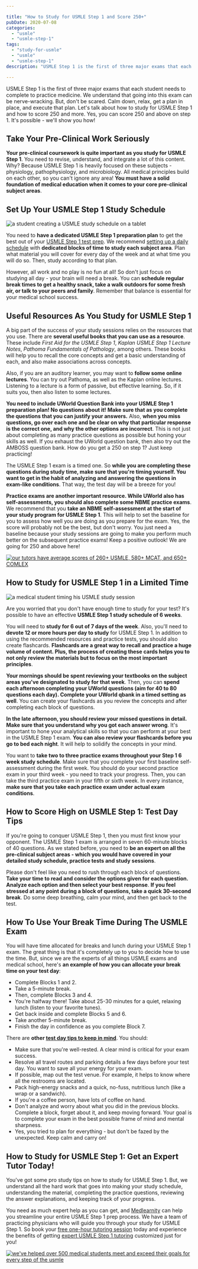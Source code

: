 ```yaml
---

title: "How to Study for USMLE Step 1 and Score 250+"
pubDate: 2020-07-08
categories: 
  - "usmle"
  - "usmle-step-1"
tags: 
  - "study-for-usmle"
  - "usmle"
  - "usmle-step-1"
description: "USMLE Step 1 is the first of three major exams that each student needs to complete to practice medicine. We understand that going into this exam can be ner"

---
```



USMLE Step 1 is the first of three major exams that each student needs to complete to practice medicine. We understand that going into this exam can be nerve-wracking. But, don't be scared. Calm down, relax, get a plan in place, and execute that plan. Let's talk about how to study for USMLE Step 1 and how to score 250 and more. Yes, you can score 250 and above on step 1. It's possible - we'll show you how!

## Take Your Pre-Clinical Work Seriously

**Your pre-clinical coursework is quite important as you study for USMLE Step 1**. You need to revise, understand, and integrate a lot of this content. Why? Because USMLE Step 1 is heavily focused on these subjects - physiology, pathophysiology, and microbiology. All medical principles build on each other, so you can't ignore any area! **You must have a solid foundation of medical education when it comes to your core pre-clinical subject areas**.

## Set Up Your USMLE Step 1 Study Schedule

![a student creating a USMLE study schedule on a tablet](https://i2xfwztd2ksbegse.public.blob.vercel-storage.com/wp/2020/07/business-3054946_1920.jpg)

You need to **have a dedicated USMLE Step 1 preparation plan** to get the best out of your [USMLE Step 1 test prep](https://www.medlearnity.com/usmle-tutoring-step-1/). We recommend [setting up a daily schedule](https://www.medlearnity.com/usmle-step-1-study-schedule/) with **dedicated blocks of time to study each subject area**. Plan what material you will cover for every day of the week and at what time you will do so. Then, study according to that plan.

However, all work and no play is no fun at all! So don't just focus on studying all day - your brain will need a break. You can **schedule regular break times to get a healthy snack, take a walk outdoors for some fresh air, or talk to your peers and family**. Remember that balance is essential for your medical school success.

## Useful Resources As You Study for USMLE Step 1

A big part of the success of your study sessions relies on the resources that you use. There are **several useful books that you can use as a resource**. These include _First Aid for the USMLE Step 1_, _Kaplan USMLE Step 1 Lecture Notes_, _Pathoma Fundamentals of Pathology_, among others. These books will help you to recall the core concepts and get a basic understanding of each, and also make associations across concepts.

Also, if you are an auditory learner, you may want to **follow some online lectures**. You can try out Pathoma, as well as the Kaplan online lectures. Listening to a lecture is a form of passive, but effective learning. So, if it suits you, then also listen to some lectures.

**You need to include UWorld Question Bank into your USMLE Step 1 preparation plan! No questions about it!** **Make sure that as you complete the questions that you can justify your answers.** Also, **when you miss questions, go over each one and be clear on why that particular response is the correct one, and why the other options are incorrect**. This is not just about completing as many practice questions as possible but honing your skills as well. If you exhaust the UWorld question bank, then also try out the AMBOSS question bank. How do you get a 250 on step 1? Just keep practicing!

The USMLE Step 1 exam is a timed one. So **while you are completing these questions during study time, make sure that you're timing yourself. You want to get in the habit of analyzing and answering the questions in exam-like conditions**. That way, the test day will be a breeze for you!

**Practice exams are another important resource. While UWorld also has self-assessments, you should also complete some NBME practice exams**. We recommend that you **take an NBME self-assessment at the start of your study program for USMLE Step 1**. This will help to set the baseline for you to assess how well you are doing as you prepare for the exam. Yes, the score will probably not be the best, but don't worry. You just need a baseline because your study sessions are going to make you perform much better on the subsequent practice exams! Keep a positive outlook! We are going for 250 and above here!

[![our tutors have average scores of 260+ USMLE, 580+ MCAT, and 650+ COMLEX](https://i2xfwztd2ksbegse.public.blob.vercel-storage.com/wp/2022/06/05-our-tutors-have-average-scores.png)](https://www.medlearnity.com/our-tutors/)

## How to Study for USMLE Step 1 in a Limited Time

![a medical student timing his USMLE study session](https://i2xfwztd2ksbegse.public.blob.vercel-storage.com/wp/2020/07/time-2980690_1920.jpg)

Are you worried that you don't have enough time to study for your test? It's possible to have an effective **USMLE Step 1 study schedule of 6 weeks**.

You will need to **study for 6 out of 7 days of the week**. Also, you'll need to **devote 12 or more hours per day to study** for USMLE Step 1. In addition to using the recommended resources and practice tests, you should also create flashcards. **Flashcards are a great way to recall and practice a huge volume of content. Plus, the process of creating these cards helps you to not only review the materials but to focus on the most important principles**.

**Your mornings should be spent reviewing your textbooks on the subject areas you've designated to study for that week**. Then, you can **spend each afternoon completing your UWorld questions (aim for 40 to 80 questions each day). Complete your UWorld qbank in a timed setting as well**. You can create your flashcards as you review the concepts and after completing each block of questions.

**In the late afternoon, you should review your missed questions in detail. Make sure that you understand why you got each answer wrong**. It's important to hone your analytical skills so that you can perform at your best in the USMLE Step 1 exam. **You can also review your flashcards before you go to bed each night**. It will help to solidify the concepts in your mind.

You want to **take two to three practice exams throughout your Step 1 6 week study schedule**. Make sure that you complete your first baseline self-assessment during the first week. You should do your second practice exam in your third week - you need to track your progress. Then, you can take the third practice exam in your fifth or sixth week. In every instance, **make sure that you take each practice exam under actual exam conditions**.

## How to Score High on USMLE Step 1: Test Day Tips

If you're going to conquer USMLE Step 1, then you must first know your opponent. The USMLE Step 1 exam is arranged in seven 60-minute blocks of 40 questions. As we stated before, you need to **be an expert on all the pre-clinical subject areas - which you would have covered in your detailed study schedule, practice tests and study sessions**.

Please don't feel like you need to rush through each block of questions. **Take your time to read and consider the options given for each question. Analyze each option and then select your best response**. **If you feel stressed at any point during a block of questions, take a quick 30-second break**. Do some deep breathing, calm your mind, and then get back to the test.

## How To Use Your Break Time During The USMLE Exam

You will have time allocated for breaks and lunch during your USMLE Step 1 exam. The great thing is that it's completely up to you to decide how to use the time. But, since we are the experts of all things USMLE exams and medical school, here's **an example of how you can allocate your break time on your test day**:

- Complete Blocks 1 and 2.
- Take a 5-minute break.
- Then, complete Blocks 3 and 4.
- You're halfway there! Take about 25-30 minutes for a quiet, relaxing lunch (listen to your favorite tunes).
- Get back inside and complete Blocks 5 and 6.
- Take another 5-minute break.
- Finish the day in confidence as you complete Block 7.

There are **other [test day tips to keep in mind](https://www.medlearnity.com/things-to-do-before-your-usmle-test/)**. You should:

- Make sure that you're well-rested. A clear mind is critical for your exam success.
- Resolve all travel routes and parking details a few days before your test day. You want to save all your energy for your exam.
- If possible, map out the test venue. For example, it helps to know where all the restrooms are located.
- Pack high-energy snacks and a quick, no-fuss, nutritious lunch (like a wrap or a sandwich).
- If you're a coffee person, have lots of coffee on hand.
- Don't analyze and worry about what you did in the previous blocks. Complete a block, forget about it, and keep moving forward. Your goal is to complete your exam in the best possible frame of mind and mental sharpness.
- Yes, you tried to plan for everything - but don't be fazed by the unexpected. Keep calm and carry on!

## How to Study for USMLE Step 1: Get an Expert Tutor Today!

You've got some pro study tips on how to study for USMLE Step 1. But, we understand all the hard work that goes into making your study schedule, understanding the material, completing the practice questions, reviewing the answer explanations, and keeping track of your progress.

You need as much expert help as you can get, and [Medlearnity](https://www.medlearnity.com/about/) can help you streamline your entire USMLE Step 1 prep process. We have a team of practicing physicians who will guide you through your study for USMLE Step 1. So book your [free one-hour tutoring session](https://www.medlearnity.com/start-here/) today and experience the benefits of getting [expert USMLE Step 1 tutoring](https://www.medlearnity.com/usmle-tutoring-step-1/) customized just for you!

[![we've helped over 500 medical students meet and exceed their goals for every step of the usmle](https://i2xfwztd2ksbegse.public.blob.vercel-storage.com/wp/2022/06/01-start-here.png)](https://www.medlearnity.com/start-here/)
